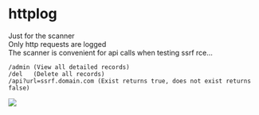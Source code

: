 # httplog
Just for the scanner<br>
Only http requests are logged<br>
The scanner is convenient for api calls when testing ssrf rce...<br>

```
/admin (View all detailed records)
/del   (Delete all records)
/api?url=ssrf.domain.com (Exist returns true, does not exist returns false)
```
<img src = 'https://ftp.bmp.ovh/imgs/2019/11/cfc0504734e62882.png' />
